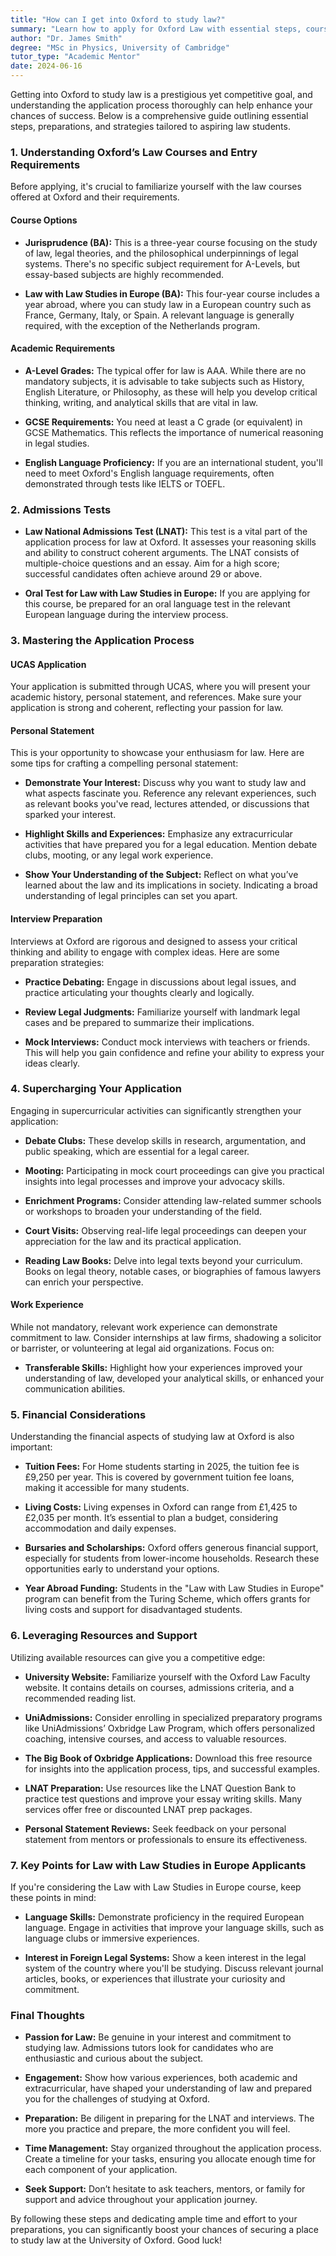 ```yaml
---
title: "How can I get into Oxford to study law?"
summary: "Learn how to apply for Oxford Law with essential steps, course options, and entry requirements to enhance your chances of admission."
author: "Dr. James Smith"
degree: "MSc in Physics, University of Cambridge"
tutor_type: "Academic Mentor"
date: 2024-06-16
---
```


Getting into Oxford to study law is a prestigious yet competitive goal, and understanding the application process thoroughly can help enhance your chances of success. Below is a comprehensive guide outlining essential steps, preparations, and strategies tailored to aspiring law students.

### 1. Understanding Oxford’s Law Courses and Entry Requirements

Before applying, it's crucial to familiarize yourself with the law courses offered at Oxford and their requirements.

#### Course Options

- **Jurisprudence (BA):** This is a three-year course focusing on the study of law, legal theories, and the philosophical underpinnings of legal systems. There's no specific subject requirement for A-Levels, but essay-based subjects are highly recommended.
  
- **Law with Law Studies in Europe (BA):** This four-year course includes a year abroad, where you can study law in a European country such as France, Germany, Italy, or Spain. A relevant language is generally required, with the exception of the Netherlands program.

#### Academic Requirements

- **A-Level Grades:** The typical offer for law is AAA. While there are no mandatory subjects, it is advisable to take subjects such as History, English Literature, or Philosophy, as these will help you develop critical thinking, writing, and analytical skills that are vital in law.

- **GCSE Requirements:** You need at least a C grade (or equivalent) in GCSE Mathematics. This reflects the importance of numerical reasoning in legal studies.

- **English Language Proficiency:** If you are an international student, you'll need to meet Oxford's English language requirements, often demonstrated through tests like IELTS or TOEFL.

### 2. Admissions Tests

- **Law National Admissions Test (LNAT):** This test is a vital part of the application process for law at Oxford. It assesses your reasoning skills and ability to construct coherent arguments. The LNAT consists of multiple-choice questions and an essay. Aim for a high score; successful candidates often achieve around 29 or above.

- **Oral Test for Law with Law Studies in Europe:** If you are applying for this course, be prepared for an oral language test in the relevant European language during the interview process.

### 3. Mastering the Application Process

#### UCAS Application

Your application is submitted through UCAS, where you will present your academic history, personal statement, and references. Make sure your application is strong and coherent, reflecting your passion for law.

#### Personal Statement

This is your opportunity to showcase your enthusiasm for law. Here are some tips for crafting a compelling personal statement:

- **Demonstrate Your Interest:** Discuss why you want to study law and what aspects fascinate you. Reference any relevant experiences, such as relevant books you've read, lectures attended, or discussions that sparked your interest.
  
- **Highlight Skills and Experiences:** Emphasize any extracurricular activities that have prepared you for a legal education. Mention debate clubs, mooting, or any legal work experience.
  
- **Show Your Understanding of the Subject:** Reflect on what you’ve learned about the law and its implications in society. Indicating a broad understanding of legal principles can set you apart.

#### Interview Preparation

Interviews at Oxford are rigorous and designed to assess your critical thinking and ability to engage with complex ideas. Here are some preparation strategies:

- **Practice Debating:** Engage in discussions about legal issues, and practice articulating your thoughts clearly and logically.

- **Review Legal Judgments:** Familiarize yourself with landmark legal cases and be prepared to summarize their implications.

- **Mock Interviews:** Conduct mock interviews with teachers or friends. This will help you gain confidence and refine your ability to express your ideas clearly.

### 4. Supercharging Your Application

Engaging in supercurricular activities can significantly strengthen your application:

- **Debate Clubs:** These develop skills in research, argumentation, and public speaking, which are essential for a legal career.

- **Mooting:** Participating in mock court proceedings can give you practical insights into legal processes and improve your advocacy skills.

- **Enrichment Programs:** Consider attending law-related summer schools or workshops to broaden your understanding of the field.

- **Court Visits:** Observing real-life legal proceedings can deepen your appreciation for the law and its practical application.

- **Reading Law Books:** Delve into legal texts beyond your curriculum. Books on legal theory, notable cases, or biographies of famous lawyers can enrich your perspective.

#### Work Experience

While not mandatory, relevant work experience can demonstrate commitment to law. Consider internships at law firms, shadowing a solicitor or barrister, or volunteering at legal aid organizations. Focus on:

- **Transferable Skills:** Highlight how your experiences improved your understanding of law, developed your analytical skills, or enhanced your communication abilities.

### 5. Financial Considerations

Understanding the financial aspects of studying law at Oxford is also important:

- **Tuition Fees:** For Home students starting in 2025, the tuition fee is £9,250 per year. This is covered by government tuition fee loans, making it accessible for many students.

- **Living Costs:** Living expenses in Oxford can range from £1,425 to £2,035 per month. It’s essential to plan a budget, considering accommodation and daily expenses.

- **Bursaries and Scholarships:** Oxford offers generous financial support, especially for students from lower-income households. Research these opportunities early to understand your options.

- **Year Abroad Funding:** Students in the "Law with Law Studies in Europe" program can benefit from the Turing Scheme, which offers grants for living costs and support for disadvantaged students.

### 6. Leveraging Resources and Support

Utilizing available resources can give you a competitive edge:

- **University Website:** Familiarize yourself with the Oxford Law Faculty website. It contains details on courses, admissions criteria, and a recommended reading list.

- **UniAdmissions:** Consider enrolling in specialized preparatory programs like UniAdmissions’ Oxbridge Law Program, which offers personalized coaching, intensive courses, and access to valuable resources.

- **The Big Book of Oxbridge Applications:** Download this free resource for insights into the application process, tips, and successful examples.

- **LNAT Preparation:** Use resources like the LNAT Question Bank to practice test questions and improve your essay writing skills. Many services offer free or discounted LNAT prep packages.

- **Personal Statement Reviews:** Seek feedback on your personal statement from mentors or professionals to ensure its effectiveness.

### 7. Key Points for Law with Law Studies in Europe Applicants

If you're considering the Law with Law Studies in Europe course, keep these points in mind:

- **Language Skills:** Demonstrate proficiency in the required European language. Engage in activities that improve your language skills, such as language clubs or immersive experiences.

- **Interest in Foreign Legal Systems:** Show a keen interest in the legal system of the country where you'll be studying. Discuss relevant journal articles, books, or experiences that illustrate your curiosity and commitment.

### Final Thoughts

- **Passion for Law:** Be genuine in your interest and commitment to studying law. Admissions tutors look for candidates who are enthusiastic and curious about the subject.

- **Engagement:** Show how various experiences, both academic and extracurricular, have shaped your understanding of law and prepared you for the challenges of studying at Oxford.

- **Preparation:** Be diligent in preparing for the LNAT and interviews. The more you practice and prepare, the more confident you will feel.

- **Time Management:** Stay organized throughout the application process. Create a timeline for your tasks, ensuring you allocate enough time for each component of your application.

- **Seek Support:** Don’t hesitate to ask teachers, mentors, or family for support and advice throughout your application journey.

By following these steps and dedicating ample time and effort to your preparations, you can significantly boost your chances of securing a place to study law at the University of Oxford. Good luck!
    